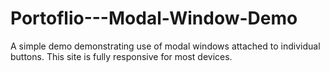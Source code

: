# Portoflio---Modal-Window-Demo
A simple demo demonstrating use of modal windows attached to individual buttons. This site is fully responsive for most devices.

